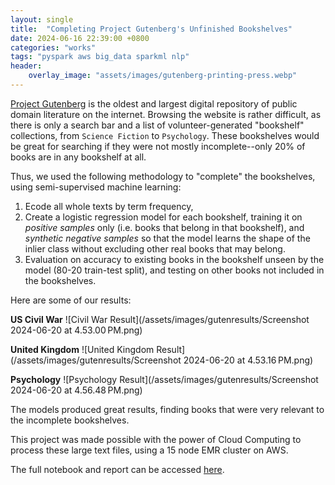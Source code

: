 ```yaml
---
layout: single
title:  "Completing Project Gutenberg's Unfinished Bookshelves"
date: 2024-06-16 22:39:00 +0800
categories: "works"
tags: "pyspark aws big_data sparkml nlp"
header:
    overlay_image: "assets/images/gutenberg-printing-press.webp"
---
```


[Project Gutenberg](https://gutenberg.org/) is the oldest and largest digital repository of public domain literature on the internet. Browsing the website is rather difficult, as there is only a search bar and a list of volunteer-generated "bookshelf" collections, from `Science Fiction` to `Psychology`. These bookshelves would be great for searching if they were not mostly incomplete--only 20% of books are in any bookshelf at all.

Thus, we used the following methodology to "complete" the bookshelves, using semi-supervised machine learning:

1. Ecode all whole texts by term frequency,
2. Create a logistic regression model for each bookshelf, training it on *positive samples* only (i.e. books that belong in that bookshelf), and *synthetic negative samples* so that the model learns the shape of the inlier class without excluding other real books that may belong.
3. Evaluation on accuracy to existing books in the bookshelf unseen by the model (80-20 train-test split), and testing on other books not included in the bookshelves. 

Here are some of our results:

**US Civil War**
![Civil War Result](/assets/images/gutenresults/Screenshot 2024-06-20 at 4.53.00 PM.png)

**United Kingdom**
![United Kingdom Result](/assets/images/gutenresults/Screenshot 2024-06-20 at 4.53.16 PM.png)

**Psychology**
![Psychology Result](/assets/images/gutenresults/Screenshot 2024-06-20 at 4.56.48 PM.png)

The models produced great results, finding books that were very relevant to the incomplete bookshelves.

This project was made possible with the power of Cloud Computing to process these large text files, using a 15 node EMR cluster on AWS.

The full notebook and report can be accessed [here](https://github.com/MiguelSingian/school-projects/blob/main/project_gutenberg.ipynb).